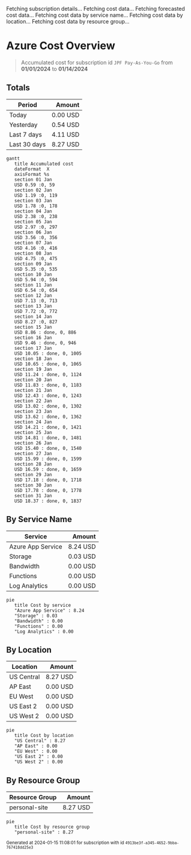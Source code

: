 Fetching subscription details...
Fetching cost data...
Fetching forecasted cost data...
Fetching cost data by service name...
Fetching cost data by location...
Fetching cost data by resource group...
# Azure Cost Overview

> Accumulated cost for subscription id `JPF Pay-As-You-Go` from **01/01/2024** to **01/14/2024**

## Totals

|Period|Amount|
|---|---:|
|Today|0.00 USD|
|Yesterday|0.54 USD|
|Last 7 days|4.11 USD|
|Last 30 days|8.27 USD|

```mermaid
gantt
   title Accumulated cost
   dateFormat  X
   axisFormat %s
   section 01 Jan
   USD 0.59 :0, 59
   section 02 Jan
   USD 1.19 :0, 119
   section 03 Jan
   USD 1.78 :0, 178
   section 04 Jan
   USD 2.38 :0, 238
   section 05 Jan
   USD 2.97 :0, 297
   section 06 Jan
   USD 3.56 :0, 356
   section 07 Jan
   USD 4.16 :0, 416
   section 08 Jan
   USD 4.75 :0, 475
   section 09 Jan
   USD 5.35 :0, 535
   section 10 Jan
   USD 5.94 :0, 594
   section 11 Jan
   USD 6.54 :0, 654
   section 12 Jan
   USD 7.13 :0, 713
   section 13 Jan
   USD 7.72 :0, 772
   section 14 Jan
   USD 8.27 :0, 827
   section 15 Jan
   USD 8.86 : done, 0, 886
   section 16 Jan
   USD 9.46 : done, 0, 946
   section 17 Jan
   USD 10.05 : done, 0, 1005
   section 18 Jan
   USD 10.65 : done, 0, 1065
   section 19 Jan
   USD 11.24 : done, 0, 1124
   section 20 Jan
   USD 11.83 : done, 0, 1183
   section 21 Jan
   USD 12.43 : done, 0, 1243
   section 22 Jan
   USD 13.02 : done, 0, 1302
   section 23 Jan
   USD 13.62 : done, 0, 1362
   section 24 Jan
   USD 14.21 : done, 0, 1421
   section 25 Jan
   USD 14.81 : done, 0, 1481
   section 26 Jan
   USD 15.40 : done, 0, 1540
   section 27 Jan
   USD 15.99 : done, 0, 1599
   section 28 Jan
   USD 16.59 : done, 0, 1659
   section 29 Jan
   USD 17.18 : done, 0, 1718
   section 30 Jan
   USD 17.78 : done, 0, 1778
   section 31 Jan
   USD 18.37 : done, 0, 1837
```

## By Service Name

|Service|Amount|
|---|---:|
|Azure App Service|8.24 USD|
|Storage|0.03 USD|
|Bandwidth|0.00 USD|
|Functions|0.00 USD|
|Log Analytics|0.00 USD|

```mermaid
pie
   title Cost by service
   "Azure App Service" : 8.24
   "Storage" : 0.03
   "Bandwidth" : 0.00
   "Functions" : 0.00
   "Log Analytics" : 0.00
```

## By Location

|Location|Amount|
|---|---:|
|US Central|8.27 USD|
|AP East|0.00 USD|
|EU West|0.00 USD|
|US East 2|0.00 USD|
|US West 2|0.00 USD|

```mermaid
pie
   title Cost by location
   "US Central" : 8.27
   "AP East" : 0.00
   "EU West" : 0.00
   "US East 2" : 0.00
   "US West 2" : 0.00
```

## By Resource Group

|Resource Group|Amount|
|---|---:|
|personal-site|8.27 USD|

```mermaid
pie
   title Cost by resource group
   "personal-site" : 8.27
```

<sup>Generated at 2024-01-15 11:08:01 for subscription with id `4913be3f-a345-4652-9bba-767418dd25e3`</sup>

